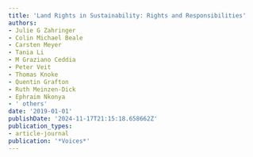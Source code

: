 ```yaml
---
title: 'Land Rights in Sustainability: Rights and Responsibilities'
authors:
- Julie G Zahringer
- Colin Michael Beale
- Carsten Meyer
- Tania Li
- M Graziano Ceddia
- Peter Veit
- Thomas Knoke
- Quentin Grafton
- Ruth Meinzen-Dick
- Ephraim Nkonya
- ' others'
date: '2019-01-01'
publishDate: '2024-11-17T21:15:18.658662Z'
publication_types:
- article-journal
publication: '*Voices*'
---
```

